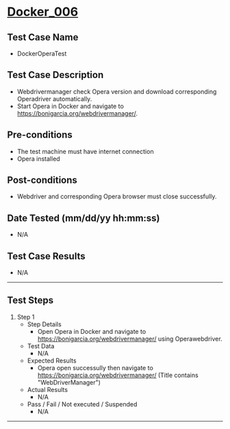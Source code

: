 # [Docker_006](https://github.com/bonigarcia/webdrivermanager-examples/tree/master/src/test/java/io/github/bonigarcia/wdm/test/basic/DockerOperaTest.java)
## Test Case Name
* DockerOperaTest
## Test Case Description
* Webdrivermanager check Opera version and download corresponding Operadriver automatically.
* Start Opera in Docker and navigate to https://bonigarcia.org/webdrivermanager/.
## Pre-conditions
* The test machine must have internet connection
* Opera installed
## Post-conditions
* Webdriver and corresponding Opera browser must close successfully.
## Date Tested (mm/dd/yy hh:mm:ss)
* N/A
## Test Case Results
* N/A
---
## Test Steps
1. Step 1
	* Step Details
		* Open Opera in Docker and navigate to https://bonigarcia.org/webdrivermanager/ using Operawebdriver.
	* Test Data
		* N/A
	* Expected Results
		* Opera open successully then navigate to https://bonigarcia.org/webdrivermanager/ (Title contains "WebDriverManager")
	* Actual Results
		* N/A
	* Pass / Fail / Not executed / Suspended
		* N/A
---
